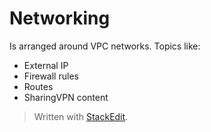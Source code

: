 
# Networking

Is arranged around VPC networks. Topics like:
- External IP 
- Firewall rules
- Routes
- SharingVPN content

> Written with [StackEdit](https://stackedit.io/).
<!--stackedit_data:
eyJoaXN0b3J5IjpbMTMzMzU2MzQxN119
-->